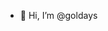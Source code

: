 - 👋 Hi, I’m @goldays

<!---
goldays/goldays is a ✨ special ✨ repository because its `README.md` (this file) appears on your GitHub profile.
You can click the Preview link to take a look at your changes.
--->
